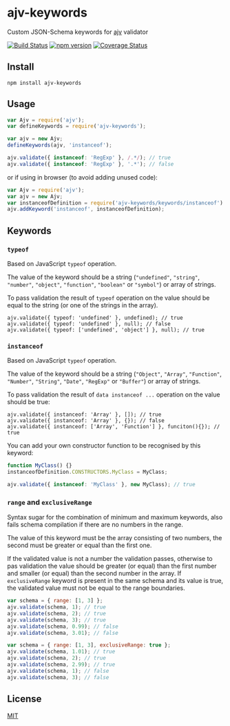 # ajv-keywords

Custom JSON-Schema keywords for [ajv](https://github.com/epoberezkin/ajv) validator

[![Build Status](https://travis-ci.org/epoberezkin/ajv-keywords.svg?branch=master)](https://travis-ci.org/epoberezkin/ajv-keywords)
[![npm version](https://badge.fury.io/js/ajv-keywords.svg)](https://www.npmjs.com/package/ajv-keywords)
[![Coverage Status](https://coveralls.io/repos/github/epoberezkin/ajv-keywords/badge.svg?branch=master)](https://coveralls.io/github/epoberezkin/ajv-keywords?branch=master)


## Install

```
npm install ajv-keywords
```


## Usage

```javascript
var Ajv = require('ajv');
var defineKeywords = require('ajv-keywords');

var ajv = new Ajv;
defineKeywords(ajv, 'instanceof');

ajv.validate({ instanceof: 'RegExp' }, /.*/); // true
ajv.validate({ instanceof: 'RegExp' }, '.*'); // false
```

or if using in browser (to avoid adding unused code):

```javascript
var Ajv = require('ajv');
var ajv = new Ajv;
var instanceofDefinition = require('ajv-keywords/keywords/instanceof')
ajv.addKeyword('instanceof', instanceofDefinition);
```


## Keywords

### `typeof`

Based on JavaScript `typeof` operation.

The value of the keyword should be a string (`"undefined"`, `"string"`, `"number"`, `"object"`, `"function"`, `"boolean"` or `"symbol"`) or array of strings.

To pass validation the result of `typeof` operation on the value should be equal to the string (or one of the strings in the array).

```
ajv.validate({ typeof: 'undefined' }, undefined); // true
ajv.validate({ typeof: 'undefined' }, null); // false
ajv.validate({ typeof: ['undefined', 'object'] }, null); // true
```


### `instanceof`

Based on JavaScript `typeof` operation.

The value of the keyword should be a string (`"Object"`, `"Array"`, `"Function"`, `"Number"`, `"String"`, `"Date"`, `"RegExp"` or `"Buffer"`) or array of strings.

To pass validation the result of `data instanceof ...` operation on the value should be true:

```
ajv.validate({ instanceof: 'Array' }, []); // true
ajv.validate({ instanceof: 'Array' }, {}); // false
ajv.validate({ instanceof: ['Array', 'Function'] }, funciton(){}); // true
```

You can add your own constructor function to be recognised by this keyword:

```javascript
function MyClass() {}
instanceofDefinition.CONSTRUCTORS.MyClass = MyClass;

ajv.validate({ instanceof: 'MyClass' }, new MyClass); // true
```


### `range` and `exclusiveRange`

Syntax sugar for the combination of minimum and maximum keywords, also fails schema compilation if there are no numbers in the range.

The value of this keyword must be the array consisting of two numbers, the second must be greater or equal than the first one.

If the validated value is not a number the validation passes, otherwise to pas validation the value should be greater (or equal) than the first number and smaller (or equal) than the second number in the array. If `exclusiveRange` keyword is present in the same schema and its value is true, the validated value must not be equal to the range boundaries.

```javascript
var schema = { range: [1, 3] };
ajv.validate(schema, 1); // true
ajv.validate(schema, 2); // true
ajv.validate(schema, 3); // true
ajv.validate(schema, 0.99); // false
ajv.validate(schema, 3.01); // false

var schema = { range: [1, 3], exclusiveRange: true };
ajv.validate(schema, 1.01); // true
ajv.validate(schema, 2); // true
ajv.validate(schema, 2.99); // true
ajv.validate(schema, 1); // false
ajv.validate(schema, 3); // false
```


## License

[MIT](https://github.com/JSONScript/ajv-keywords/blob/master/LICENSE)
